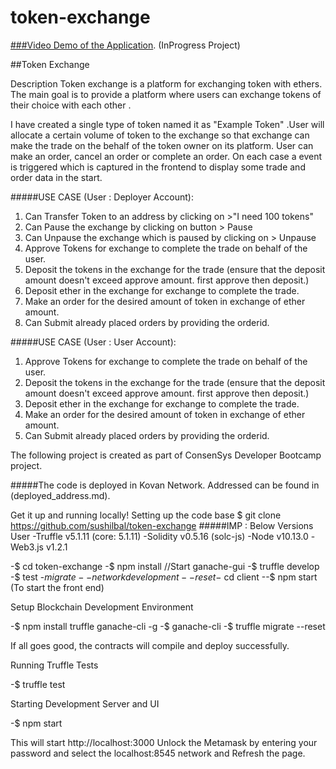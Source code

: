 # token-exchange

[###Video Demo of the Application](https://www.youtube.com/watch?v=2wY01W95pSI).
(InProgress Project)

##Token Exchange

Description Token exchange is a platform for exchanging token with ethers. The main goal is to provide a platform where users can exchange tokens of their choice with each other .

I have created a single type of token named it as "Example Token" .User will allocate a certain volume of token to the exchange so that exchange can make the trade on the behalf of the token owner on its platform. User can make an order, cancel an order or complete an order. On each case a event is triggered which is captured in the frontend to display some trade and order data in the start.

#####USE CASE (User : Deployer Account):
1. Can Transfer Token to an address by clicking on >"I need 100 tokens"
2. Can Pause the exchange by clicking on button  > Pause
3. Can Unpause the exchange which is paused by clicking on > Unpause
4. Approve Tokens for exchange to complete the trade on behalf of the user.
5. Deposit the tokens in the exchange for the trade (ensure that the deposit amount doesn't exceed approve amount. first approve then deposit.)
6. Deposit ether in the exchange for exchange to complete the trade.
6. Make an order for the desired amount of token in exchange of ether amount. 
7. Can Submit already placed orders by providing the orderid. 

#####USE CASE (User : User Account):
1. Approve Tokens for exchange to complete the trade on behalf of the user.
2. Deposit the tokens in the exchange for the trade (ensure that the deposit amount doesn't exceed approve amount. first approve then deposit.)
3. Deposit ether in the exchange for exchange to complete the trade.
4. Make an order for the desired amount of token in exchange of ether amount. 
5. Can Submit already placed orders by providing the orderid. 

The following project is created as part of ConsenSys Developer Bootcamp project.

#####The code is deployed in Kovan Network. Addressed can be found in (deployed_address.md). 

Get it up and running locally! Setting up the code base $ git clone https://github.com/sushilbal/token-exchange 
#####IMP : Below Versions User
-Truffle v5.1.11 (core: 5.1.11)
-Solidity v0.5.16 (solc-js)
-Node v10.13.0
-Web3.js v1.2.1

-$ cd token-exchange 
-$ npm install
//Start ganache-gui
-$ truffle develop
-$ test
-$migrate --network development --reset
-$ cd client
--$ npm start (To start the front end)

Setup Blockchain Development Environment

-$ npm install truffle ganache-cli -g 
-$ ganache-cli 
-$ truffle migrate --reset

If all goes good, the contracts will compile and deploy successfully.

Running Truffle Tests

-$ truffle test

Starting Development Server and UI

-$ npm start

This will start http://localhost:3000 Unlock the Metamask by entering your password and select the localhost:8545 network and Refresh the page.
